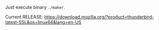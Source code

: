 Just execute binary `./maker`.

Current RELEASE: <https://download.mozilla.org/?product=thunderbird-latest-SSL&os=linux64&lang=en-US>
